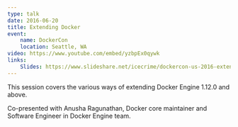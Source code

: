```yaml
---
type: talk
date: 2016-06-20
title: Extending Docker
event:
    name: DockerCon
    location: Seattle, WA
video: https://www.youtube.com/embed/yzbpEx0qywk
links:
    Slides: https://www.slideshare.net/icecrime/dockercon-us-2016-extending-docker-with-apis-drivers-and-plugins
---
```


This session covers the various ways of extending Docker Engine 1.12.0 and
above.

Co-presented with Anusha Ragunathan, Docker core maintainer and Software
Engineer in Docker Engine team.